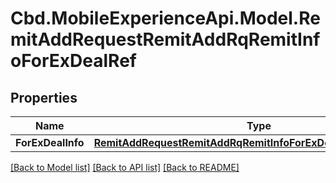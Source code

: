 # Cbd.MobileExperienceApi.Model.RemitAddRequestRemitAddRqRemitInfoForExDealRef

## Properties

Name | Type | Description | Notes
------------ | ------------- | ------------- | -------------
**ForExDealInfo** | [**RemitAddRequestRemitAddRqRemitInfoForExDealRefForExDealInfo**](RemitAddRequestRemitAddRqRemitInfoForExDealRefForExDealInfo.md) |  | 

[[Back to Model list]](../README.md#documentation-for-models) [[Back to API list]](../README.md#documentation-for-api-endpoints) [[Back to README]](../README.md)

